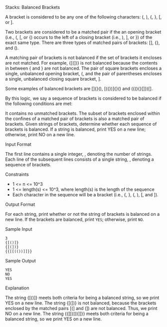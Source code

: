 Stacks: Balanced Brackets

A bracket is considered to be any one of the following characters: (, ), {, }, [, or ].

Two brackets are considered to be a matched pair if the an opening bracket (i.e., (, [, or {) occurs to the left of a closing bracket (i.e., ), ], or }) of the exact same type. There are three types of matched pairs of brackets: [], {}, and ().

A matching pair of brackets is not balanced if the set of brackets it encloses are not matched. For example, {[(])} is not balanced because the contents in between { and } are not balanced. The pair of square brackets encloses a single, unbalanced opening bracket, (, and the pair of parentheses encloses a single, unbalanced closing square bracket, ].

Some examples of balanced brackets are []{}(), [({})]{}() and ({(){}[]})[].

By this logic, we say a sequence of brackets is considered to be balanced if the following conditions are met:

It contains no unmatched brackets.
The subset of brackets enclosed within the confines of a matched pair of brackets is also a matched pair of brackets.
Given  strings of brackets, determine whether each sequence of brackets is balanced. If a string is balanced, print YES on a new line; otherwise, print NO on a new line.

Input Format

The first line contains a single integer, , denoting the number of strings. 
Each line  of the  subsequent lines consists of a single string, , denoting a sequence of brackets.

Constraints

- 1 <= n <= 10^3
- 1 <= length(s) <= 10^3, where length(s) is the length of the sequence
- Each character in the sequence will be a bracket (i.e., {, }, (, ), [, and ]).

Output Format

For each string, print whether or not the string of brackets is balanced on a new line. If the brackets are balanced, print `YES`; otherwise, print `NO`.

Sample Input

```
3
{[()]}
{[(])}
{{[[(())]]}}
```

Sample Output

```
YES
NO
YES
```

Explanation

The string {[()]} meets both criteria for being a balanced string, so we print YES on a new line.
The string {[(])} is not balanced, because the brackets enclosed by the matched pairs [(] and (]) are not balanced. Thus, we print NO on a new line.
The string {{[[(())]]}} meets both criteria for being a balanced string, so we print YES on a new line.